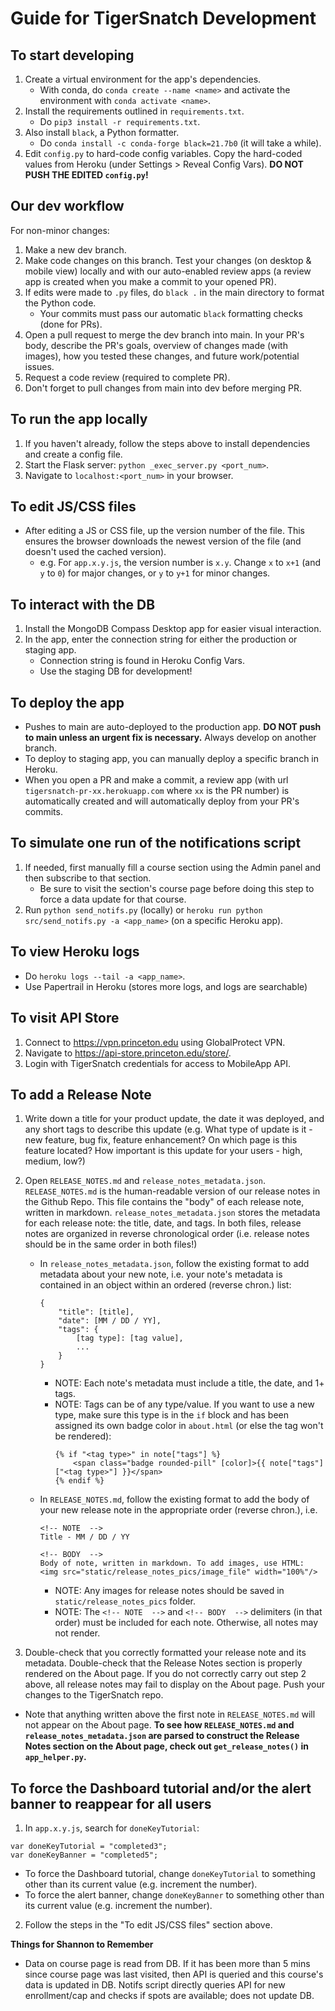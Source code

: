 # Guide for TigerSnatch Development

## To start developing
1. Create a virtual environment for the app's dependencies. 
    - With conda, do `conda create --name <name>` and activate the environment with `conda activate <name>`.
2. Install the requirements outlined in `requirements.txt`.
    - Do `pip3 install -r requirements.txt`.
3. Also install `black`, a Python formatter. 
    - Do `conda install -c conda-forge black=21.7b0` (it will take a while). 
5. Edit `config.py` to hard-code config variables. Copy the hard-coded values from Heroku (under Settings > Reveal Config Vars). **DO NOT PUSH THE EDITED `config.py`!**

## Our dev workflow

For non-minor changes:
1. Make a new dev branch.
2. Make code changes on this branch. Test your changes (on desktop & mobile view) locally and with our auto-enabled review apps (a review app is created when you make a commit to your opened PR).
3. If edits were made to `.py` files, do `black .` in the main directory to format the Python code.
    - Your commits must pass our automatic `black` formatting checks (done for PRs).
4. Open a pull request to merge the dev branch into main. In your PR's body, describe the PR's goals, overview of changes made (with images), how you tested these changes, and future work/potential issues. 
5. Request a code review (required to complete PR).
6. Don't forget to pull changes from main into dev before merging PR.

## To run the app locally
1. If you haven't already, follow the steps above to install dependencies and create a config file.
2. Start the Flask server: `python _exec_server.py <port_num>`.
2. Navigate to `localhost:<port_num>` in your browser.

## To edit JS/CSS files
- After editing a JS or CSS file, up the version number of the file. This ensures the browser downloads the newest version of the file (and doesn't used the cached version).
    - e.g. For `app.x.y.js`, the version number is `x.y`. Change `x` to `x+1` (and `y` to `0`) for major changes, or `y` to `y+1` for minor changes.

## To interact with the DB
1. Install the MongoDB Compass Desktop app for easier visual interaction.
2. In the app, enter the connection string for either the production or staging app.
    - Connection string is found in Heroku Config Vars.
    - Use the staging DB for development!

## To deploy the app
- Pushes to main are auto-deployed to the production app. **DO NOT push to main unless an urgent fix is necessary.** Always develop on another branch.
- To deploy to staging app, you can manually deploy a specific branch in Heroku.
- When you open a PR and make a commit, a review app (with url `tigersnatch-pr-xx.herokuapp.com` where `xx` is the PR number) is automatically created and will automatically deploy from your PR's commits.

## To simulate one run of the notifications script
1. If needed, first manually fill a course section using the Admin panel and then subscribe to that section.
    - Be sure to visit the section's course page before doing this step to force a data update for that course.
2. Run `python send_notifs.py` (locally) or `heroku run python src/send_notifs.py -a <app_name>` (on a specific Heroku app).

## To view Heroku logs
- Do `heroku logs --tail -a <app_name>`.
- Use Papertrail in Heroku (stores more logs, and logs are searchable)

## To visit API Store
1. Connect to https://vpn.princeton.edu using GlobalProtect VPN.
2. Navigate to https://api-store.princeton.edu/store/.
3. Login with TigerSnatch credentials for access to MobileApp API.

## To add a Release Note
1. Write down a title for your product update, the date it was deployed, and any short tags to describe this update (e.g. What type of update is it - new feature, bug fix, feature enhancement? On which page is this feature located? How important is this update for your users - high, medium, low?)  
2. Open `RELEASE_NOTES.md` and `release_notes_metadata.json`. `RELEASE_NOTES.md` is the human-readable version of our release notes in the Github Repo. This file contains the "body" of each release note, written in markdown. `release_notes_metadata.json` stores the metadata for each release note: the title, date, and tags. In both files, release notes are organized in reverse chronological order (i.e. release notes should be in the same order in both files!)
    - In `release_notes_metadata.json`, follow the existing format to add metadata about your new note, i.e. your note's metadata is contained in an object within an ordered (reverse chron.) list: 
        ```
        {
            "title": [title], 
            "date": [MM / DD / YY], 
            "tags": {
                [tag type]: [tag value],
                ...
            }
        }
        ```
        - NOTE: Each note's metadata must include a title, the date, and 1+ tags.
        - NOTE: Tags can be of any type/value. If you want to use a new type, make sure this type is in the `if` block and has been assigned its own badge color in `about.html` (or else the tag won't be rendered):
            ```
            {% if "<tag type>" in note["tags"] %}
                <span class="badge rounded-pill" [color]>{{ note["tags"]["<tag type>"] }}</span>
            {% endif %}
            ```
    - In `RELEASE_NOTES.md`, follow the existing format to add the body of your new release note in the appropriate order (reverse chron.), i.e. 
        ```
        <!-- NOTE  -->
        Title - MM / DD / YY

        <!-- BODY  -->
        Body of note, written in markdown. To add images, use HTML: <img src="static/release_notes_pics/image_file" width="100%"/>
        ```
        - NOTE: Any images for release notes should be saved in `static/release_notes_pics` folder. 
        - NOTE: The `<!-- NOTE  -->` and `<!-- BODY  -->` delimiters (in that order) must be included for each note. Otherwise, all notes may not render.

3. Double-check that you correctly formatted your release note and its metadata. Double-check that the Release Notes section is properly rendered on the About page. If you do not correctly carry out step 2 above, all release notes may fail to display on the About page. Push your changes to the TigerSnatch repo.
- Note that anything written above the first note in `RELEASE_NOTES.md` will not appear on the About page. **To see how `RELEASE_NOTES.md` and `release_notes_metadata.json` are parsed to construct the Release Notes section on the About page, check out `get_release_notes()` in `app_helper.py`.**  

## To force the Dashboard tutorial and/or the alert banner to reappear for all users
1. In `app.x.y.js`, search for `doneKeyTutorial`:
```
var doneKeyTutorial = "completed3";
var doneKeyBanner = "completed5";
```

- To force the Dashboard tutorial, change `doneKeyTutorial` to something other than its current value (e.g. increment the number).
- To force the alert banner, change `doneKeyBanner` to something other than its current value (e.g. increment the number).

2. Follow the steps in the "To edit JS/CSS files" section above.

**Things for Shannon to Remember**
- Data on course page is read from DB. If it has been more than 5 mins since course page was last visited, then API is queried and this course's data is updated in DB. Notifs script directly queries API for new enrollment/cap and checks if spots are available; does not update DB.
